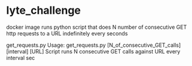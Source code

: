 # lyte_challenge
docker image runs python script that does N number of consecutive 
GET http requests to a URL indefinitely every <interval> seconds

get_requests.py
Usage: get_requests.py [N_of_consecutive_GET_calls] [interval] [URL]
       Script runs N consecutive GET calls against URL every interval sec
